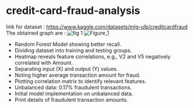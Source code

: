 # credit-card-fraud-analysis
link for dataset : https://www.kaggle.com/datasets/mlg-ulb/creditcardfraud
The obtained graph are : 
![fig 1 ](https://github.com/user-attachments/assets/0f7cc044-523f-41e8-bfbd-e91d9dc7df93)
![Figure_1](https://github.com/user-attachments/assets/09b1ddc0-4ebe-4ed0-bf5d-d6f565dcf495)
- Random Forest Model showing better recall.
- Dividing dataset into training and testing groups.
- Heatmap reveals feature correlations, e.g., V2 and V5 negatively correlated with Amount.
- Separating input (X) and output (Y) values.
- Noting higher average transaction amount for fraud.
- Plotting correlation matrix to identify relevant features.
- Unbalanced data: 0.17% fraudulent transactions.
- Initial model implementation on unbalanced data.
- Print details of fraudulent transaction amounts.

